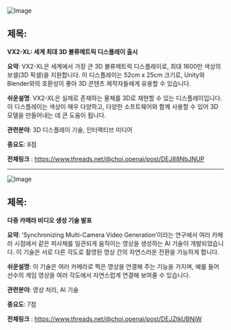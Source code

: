 ![Image](https://scontent-iad3-2.cdninstagram.com/v/t51.71878-15/471925388_927353546157854_6151401941218204720_n.jpg?stp=dst-jpg_e35_tt6&_nc_cat=109&ccb=1-7&_nc_sid=18de74&_nc_ohc=nS6kZel8wHsQ7kNvgE7dWOF&_nc_zt=23&_nc_ht=scontent-iad3-2.cdninstagram.com&edm=ACx9VUEEAAAA&_nc_gid=Aa9IlWPfz5EuCgDftmlMxMa&oh=00_AYB8y9FRlRu6918Q6JNdYxW7SLvS0EbluMb7Pyyhak5LNA&oe=6777806E)

## 제목:
**VX2-XL: 세계 최대 3D 볼류메트릭 디스플레이 출시**

**요약**:
VX2-XL은 세계에서 가장 큰 3D 볼류메트릭 디스플레이로, 최대 1600만 색상의 보셀(3D 픽셀)을 지원합니다. 이 디스플레이는 52cm x 25cm 크기로, Unity와 Blender와의 호환성이 좋아 3D 콘텐츠 제작자들에게 유용할 수 있습니다.

**쉬운설명**:
VX2-XL은 실제로 존재하는 물체를 3D로 재현할 수 있는 디스플레이입니다. 이 디스플레이는 색상이 매우 다양하고, 다양한 소프트웨어와 함께 사용할 수 있어 3D 모델을 만들어내는 데 큰 도움이 됩니다.

**관련분야**:
3D 디스플레이 기술, 인터랙티브 미디어

**중요도**: 8점

**전체링크** :  https://www.threads.net/@choi.openai/post/DEJ88NbJNUP

---

![Image](https://scontent-iad3-1.cdninstagram.com/v/t51.71878-15/471828673_1747945062606023_7126446358306775438_n.jpg?stp=dst-jpg_e35_tt6&_nc_cat=108&ccb=1-7&_nc_sid=18de74&_nc_ohc=U0mZVZZErOwQ7kNvgG7TCtB&_nc_zt=23&_nc_ht=scontent-iad3-1.cdninstagram.com&edm=ACx9VUEEAAAA&_nc_gid=Aa9IlWPfz5EuCgDftmlMxMa&oh=00_AYAXLYvL6kny5NjvxlOpsz5jdJox24wrGk0YQs86K5EzHA&oe=67777F92)

## 제목:
**다중 카메라 비디오 생성 기술 발표**

**요약**:
‘Synchronizing Multi-Camera Video Generation’이라는 연구에서 여러 카메라 시점에서 같은 피사체를 일관되게 움직이는 영상을 생성하는 AI 기술이 개발되었습니다. 이 기술은 서로 다른 각도로 촬영된 영상 간의 자연스러운 전환을 가능하게 합니다.

**쉬운설명**:
이 기술은 여러 카메라로 찍은 영상을 연결해 주는 기능을 가지며, 예를 들어 선수의 게임 영상을 여러 각도에서 자연스럽게 연결해 보여줄 수 있습니다.

**관련분야**:
영상 처리, AI 기술

**중요도**: 7점

**전체링크** :  https://www.threads.net/@choi.openai/post/DEJZtkUBNjW